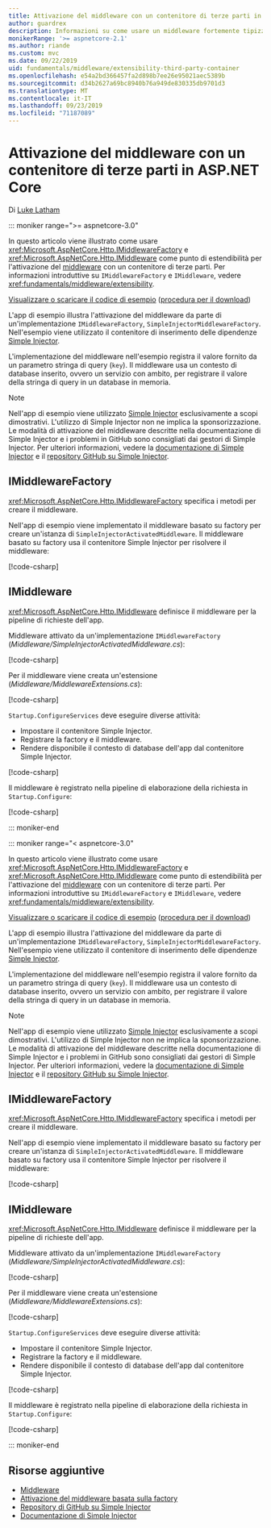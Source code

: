 ```yaml
---
title: Attivazione del middleware con un contenitore di terze parti in ASP.NET Core
author: guardrex
description: Informazioni su come usare un middleware fortemente tipizzato con un'attivazione basata su factory e un contenitore di terze parti in ASP.NET Core.
monikerRange: '>= aspnetcore-2.1'
ms.author: riande
ms.custom: mvc
ms.date: 09/22/2019
uid: fundamentals/middleware/extensibility-third-party-container
ms.openlocfilehash: e54a2bd366457fa2d898b7ee26e95021aec5389b
ms.sourcegitcommit: d34b2627a69bc8940b76a949de830335db9701d3
ms.translationtype: MT
ms.contentlocale: it-IT
ms.lasthandoff: 09/23/2019
ms.locfileid: "71187089"
---
```

# <a name="middleware-activation-with-a-third-party-container-in-aspnet-core"></a>Attivazione del middleware con un contenitore di terze parti in ASP.NET Core

Di [Luke Latham](https://github.com/guardrex)

::: moniker range=">= aspnetcore-3.0"

In questo articolo viene illustrato come usare <xref:Microsoft.AspNetCore.Http.IMiddlewareFactory> e <xref:Microsoft.AspNetCore.Http.IMiddleware> come punto di estendibilità per l'attivazione del [middleware](xref:fundamentals/middleware/index) con un contenitore di terze parti. Per informazioni introduttive su `IMiddlewareFactory` e `IMiddleware`, vedere <xref:fundamentals/middleware/extensibility>.

[Visualizzare o scaricare il codice di esempio](https://github.com/aspnet/AspNetCore.Docs/tree/master/aspnetcore/fundamentals/middleware/extensibility-third-party-container/samples/) ([procedura per il download](xref:index#how-to-download-a-sample))

L'app di esempio illustra l'attivazione del middleware da parte di un'implementazione `IMiddlewareFactory`, `SimpleInjectorMiddlewareFactory`. Nell'esempio viene utilizzato il contenitore di inserimento delle dipendenze [Simple Injector](https://simpleinjector.org).

L'implementazione del middleware nell'esempio registra il valore fornito da un parametro stringa di query (`key`). Il middleware usa un contesto di database inserito, ovvero un servizio con ambito, per registrare il valore della stringa di query in un database in memoria.

> [!NOTE]
> Nell'app di esempio viene utilizzato [Simple Injector](https://github.com/simpleinjector/SimpleInjector) esclusivamente a scopi dimostrativi. L'utilizzo di Simple Injector non ne implica la sponsorizzazione. Le modalità di attivazione del middleware descritte nella documentazione di Simple Injector e i problemi in GitHub sono consigliati dai gestori di Simple Injector. Per ulteriori informazioni, vedere la [documentazione di Simple Injector](https://simpleinjector.readthedocs.io/en/latest/index.html) e il [repository GitHub su Simple Injector](https://github.com/simpleinjector/SimpleInjector).

## <a name="imiddlewarefactory"></a>IMiddlewareFactory

<xref:Microsoft.AspNetCore.Http.IMiddlewareFactory> specifica i metodi per creare il middleware.

Nell'app di esempio viene implementato il middleware basato su factory per creare un'istanza di `SimpleInjectorActivatedMiddleware`. Il middleware basato su factory usa il contenitore Simple Injector per risolvere il middleware:

[!code-csharp[](extensibility-third-party-container/samples/3.x/SampleApp/Middleware/SimpleInjectorMiddlewareFactory.cs?name=snippet1&highlight=5-8,12)]

## <a name="imiddleware"></a>IMiddleware

<xref:Microsoft.AspNetCore.Http.IMiddleware> definisce il middleware per la pipeline di richieste dell'app.

Middleware attivato da un'implementazione `IMiddlewareFactory` (*Middleware/SimpleInjectorActivatedMiddleware.cs*):

[!code-csharp[](extensibility-third-party-container/samples/3.x/SampleApp/Middleware/SimpleInjectorActivatedMiddleware.cs?name=snippet1)]

Per il middleware viene creata un'estensione (*Middleware/MiddlewareExtensions.cs*):

[!code-csharp[](extensibility-third-party-container/samples/3.x/SampleApp/Middleware/MiddlewareExtensions.cs?name=snippet1)]

`Startup.ConfigureServices` deve eseguire diverse attività:

* Impostare il contenitore Simple Injector.
* Registrare la factory e il middleware.
* Rendere disponibile il contesto di database dell'app dal contenitore Simple Injector.

[!code-csharp[](extensibility-third-party-container/samples/3.x/SampleApp/Startup.cs?name=snippet1)]

Il middleware è registrato nella pipeline di elaborazione della richiesta in `Startup.Configure`:

[!code-csharp[](extensibility-third-party-container/samples/3.x/SampleApp/Startup.cs?name=snippet2&highlight=12)]

::: moniker-end

::: moniker range="< aspnetcore-3.0"

In questo articolo viene illustrato come usare <xref:Microsoft.AspNetCore.Http.IMiddlewareFactory> e <xref:Microsoft.AspNetCore.Http.IMiddleware> come punto di estendibilità per l'attivazione del [middleware](xref:fundamentals/middleware/index) con un contenitore di terze parti. Per informazioni introduttive su `IMiddlewareFactory` e `IMiddleware`, vedere <xref:fundamentals/middleware/extensibility>.

[Visualizzare o scaricare il codice di esempio](https://github.com/aspnet/AspNetCore.Docs/tree/master/aspnetcore/fundamentals/middleware/extensibility-third-party-container/samples/) ([procedura per il download](xref:index#how-to-download-a-sample))

L'app di esempio illustra l'attivazione del middleware da parte di un'implementazione `IMiddlewareFactory`, `SimpleInjectorMiddlewareFactory`. Nell'esempio viene utilizzato il contenitore di inserimento delle dipendenze [Simple Injector](https://simpleinjector.org).

L'implementazione del middleware nell'esempio registra il valore fornito da un parametro stringa di query (`key`). Il middleware usa un contesto di database inserito, ovvero un servizio con ambito, per registrare il valore della stringa di query in un database in memoria.

> [!NOTE]
> Nell'app di esempio viene utilizzato [Simple Injector](https://github.com/simpleinjector/SimpleInjector) esclusivamente a scopi dimostrativi. L'utilizzo di Simple Injector non ne implica la sponsorizzazione. Le modalità di attivazione del middleware descritte nella documentazione di Simple Injector e i problemi in GitHub sono consigliati dai gestori di Simple Injector. Per ulteriori informazioni, vedere la [documentazione di Simple Injector](https://simpleinjector.readthedocs.io/en/latest/index.html) e il [repository GitHub su Simple Injector](https://github.com/simpleinjector/SimpleInjector).

## <a name="imiddlewarefactory"></a>IMiddlewareFactory

<xref:Microsoft.AspNetCore.Http.IMiddlewareFactory> specifica i metodi per creare il middleware.

Nell'app di esempio viene implementato il middleware basato su factory per creare un'istanza di `SimpleInjectorActivatedMiddleware`. Il middleware basato su factory usa il contenitore Simple Injector per risolvere il middleware:

[!code-csharp[](extensibility-third-party-container/samples/2.x/SampleApp/Middleware/SimpleInjectorMiddlewareFactory.cs?name=snippet1&highlight=5-8,12)]

## <a name="imiddleware"></a>IMiddleware

<xref:Microsoft.AspNetCore.Http.IMiddleware> definisce il middleware per la pipeline di richieste dell'app.

Middleware attivato da un'implementazione `IMiddlewareFactory` (*Middleware/SimpleInjectorActivatedMiddleware.cs*):

[!code-csharp[](extensibility-third-party-container/samples/2.x/SampleApp/Middleware/SimpleInjectorActivatedMiddleware.cs?name=snippet1)]

Per il middleware viene creata un'estensione (*Middleware/MiddlewareExtensions.cs*):

[!code-csharp[](extensibility-third-party-container/samples/2.x/SampleApp/Middleware/MiddlewareExtensions.cs?name=snippet1)]

`Startup.ConfigureServices` deve eseguire diverse attività:

* Impostare il contenitore Simple Injector.
* Registrare la factory e il middleware.
* Rendere disponibile il contesto di database dell'app dal contenitore Simple Injector.

[!code-csharp[](extensibility-third-party-container/samples/2.x/SampleApp/Startup.cs?name=snippet1)]

Il middleware è registrato nella pipeline di elaborazione della richiesta in `Startup.Configure`:

[!code-csharp[](extensibility-third-party-container/samples/2.x/SampleApp/Startup.cs?name=snippet2&highlight=12)]

::: moniker-end

## <a name="additional-resources"></a>Risorse aggiuntive

* [Middleware](xref:fundamentals/middleware/index)
* [Attivazione del middleware basata sulla factory](xref:fundamentals/middleware/extensibility)
* [Repository di GitHub su Simple Injector](https://github.com/simpleinjector/SimpleInjector)
* [Documentazione di Simple Injector](https://simpleinjector.readthedocs.io/en/latest/index.html)
